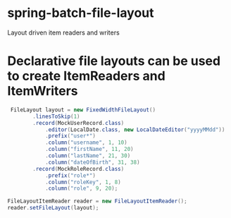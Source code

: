 # spring-batch-file-layout

Layout driven item readers and writers

# Declarative file layouts can be used to create ItemReaders and ItemWriters
```java
 FileLayout layout = new FixedWidthFileLayout()
        .linesToSkip(1)
        .record(MockUserRecord.class)
            .editor(LocalDate.class, new LocalDateEditor("yyyyMMdd"))
            .prefix("user*")
            .column("username", 1, 10)
            .column("firstName", 11, 20)
            .column("lastName", 21, 30)
            .column("dateOfBirth", 31, 38)
        .record(MockRoleRecord.class)
            .prefix("role*")
            .column("roleKey", 1, 8)
            .column("role", 9, 20);

FileLayoutItemReader reader = new FileLayoutItemReader();
reader.setFileLayout(layout);
```
